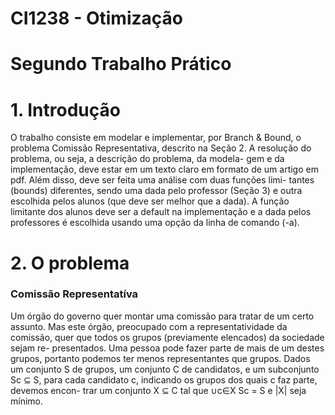# CI1238 - Otimização
# Segundo Trabalho Prático

# 1. Introdução

O trabalho consiste em modelar e implementar, por Branch & Bound, o
problema Comissão Representativa, descrito na Seção 2.
A resolução do problema, ou seja, a descrição do problema, da modela-
gem e da implementação, deve estar em um texto claro em formato de um
artigo em pdf. Além disso, deve ser feita uma análise com duas funções limi-
tantes (bounds) diferentes, sendo uma dada pelo professor (Seção 3) e outra
escolhida pelos alunos (que deve ser melhor que a dada). A função limitante
dos alunos deve ser a default na implementação e a dada pelos professores é
escolhida usando uma opção da linha de comando (-a).

# 2. O problema
### Comissão Representatíva

Um órgão do governo quer montar uma comissão para tratar de um certo
assunto. Mas este órgão, preocupado com a representatividade da comissão,
quer que todos os grupos (previamente elencados) da sociedade sejam re-
presentados. Uma pessoa pode fazer parte de mais de um destes grupos,
portanto podemos ter menos representantes que grupos. Dados um conjunto
S de grupos, um conjunto C de candidatos, e um subconjunto Sc ⊆ S, para
cada candidato c, indicando os grupos dos quais c faz parte, devemos encon-
trar um conjunto X ⊆ C tal que ∪c∈X Sc = S e |X| seja mínimo.
